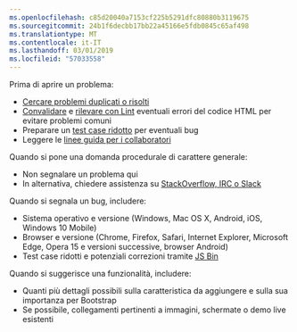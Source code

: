 ```yaml
---
ms.openlocfilehash: c85d20040a7153cf225b5291dfc80880b3119675
ms.sourcegitcommit: 24b1f6decbb17bb22a45166e5fdb0845c65af498
ms.translationtype: MT
ms.contentlocale: it-IT
ms.lasthandoff: 03/01/2019
ms.locfileid: "57033558"
---
```

Prima di aprire un problema:

- [Cercare problemi duplicati o risolti](https://github.com/twbs/bootstrap/issues?utf8=%E2%9C%93&q=is%3Aissue)
- [Convalidare](http://validator.w3.org/nu/) e [rilevare con Lint](https://github.com/twbs/bootlint#in-the-browser) eventuali errori del codice HTML per evitare problemi comuni
- Preparare un [test case ridotto](https://css-tricks.com/reduced-test-cases/) per eventuali bug
- Leggere le [linee guida per i collaboratori](https://github.com/twbs/bootstrap/blob/master/CONTRIBUTING.md)

Quando si pone una domanda procedurale di carattere generale:

- Non segnalare un problema qui
- In alternativa, chiedere assistenza su [StackOverflow, IRC o Slack](https://github.com/twbs/bootstrap/blob/master/README.md#community)

Quando si segnala un bug, includere:

- Sistema operativo e versione (Windows, Mac OS X, Android, iOS, Windows 10 Mobile)
- Browser e versione (Chrome, Firefox, Safari, Internet Explorer, Microsoft Edge, Opera 15 e versioni successive, browser Android)
- Test case ridotti e potenziali correzioni tramite [JS Bin](https://jsbin.com)

Quando si suggerisce una funzionalità, includere:

- Quanti più dettagli possibili sulla caratteristica da aggiungere e sulla sua importanza per Bootstrap
- Se possibile, collegamenti pertinenti a immagini, schermate o demo live esistenti
